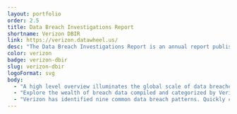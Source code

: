 ```yaml
---
layout: portfolio
order: 2.5
title: Data Breach Investigations Report
shortname: Verizon DBIR
link: https://verizon.datawheel.us/
desc: "The Data Breach Investigations Report is an annual report published by Verizon. It makes data from around the world accessible so that information security practitioners can understand the threats they face."
color: verizon
badge: verizon-dbir
slug: verizon-dbir
logoFormat: svg
body:
  - "A high level overview illuminates the global scale of data breaches over time."
  - "Explore the wealth of breach data compiled and categorized by Verizon. Most of the visualizations on the site offer control over ratio vs. value, incidents vs. successful breaches, and annual comparisons."
  - "Verizon has identified nine common data breach patterns. Quickly compare them at a glance, or take a deep dive into individual pattern profile pages and see how they affect different industries."
---
```

